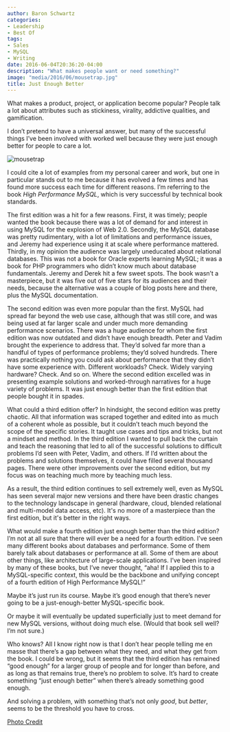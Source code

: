 ```yaml
---
author: Baron Schwartz
categories:
- Leadership
- Best Of
tags:
- Sales
- MySQL
- Writing
date: 2016-06-04T20:36:20-04:00
description: "What makes people want or need something?"
image: "media/2016/06/mousetrap.jpg"
title: Just Enough Better
---
```


What makes a product, project, or application become popular? People talk a lot about attributes such as stickiness, virality, addictive qualities, and gamification.

I don’t pretend to have a universal answer, but many of the successful things I’ve been involved with worked well because they were just enough better for people to care a lot.

![mousetrap](/media/2016/06/mousetrap.jpg)

<!--more-->

I could cite a lot of examples from my personal career and work, but one in particular stands out to me because it has evolved a few times and has found more success each time for different reasons. I’m referring to the book *High Performance MySQL*, which is very successful by technical book standards.

The first edition was a hit for a few reasons. First, it was timely; people wanted the book because there was a lot of demand for and interest in using MySQL for the explosion of Web 2.0. Secondly, the MySQL database was pretty rudimentary, with a lot of limitations and performance issues, and Jeremy had experience using it at scale where performance mattered. Thirdly, in my opinion the audience was largely uneducated about relational databases. This was not a book for Oracle experts learning MySQL; it was a book for PHP programmers who didn’t know much about database fundamentals. Jeremy and Derek hit a few sweet spots. The book wasn’t a masterpiece, but it was five out of five stars for its audiences and their needs, because the alternative was a couple of blog posts here and there, plus the MySQL documentation.

The second edition was even more popular than the first. MySQL had spread far beyond the web use case, although that was still core, and was being used at far larger scale and under much more demanding performance scenarios. There was a huge audience for whom the first edition was now outdated and didn’t have enough breadth. Peter and Vadim brought the experience to address that. They’d solved far more than a handful of types of performance problems; they’d solved hundreds. There was practically nothing you could ask about performance that they didn’t have some experience with. Different workloads? Check. Widely varying hardware? Check. And so on. Where the second edition excelled was in presenting example solutions and worked-through narratives for a huge variety of problems. It was just enough better than the first edition that people bought it in spades.

What could a third edition offer? In hindsight, the second edition was pretty chaotic. All that information was scraped together and edited into as much of a coherent whole as possible, but it couldn’t teach much beyond the scope of the specific stories. It taught use cases and tips and tricks, but not a mindset and method. In the third edition I wanted to pull back the curtain and teach the reasoning that led to all of the successful solutions to difficult problems I’d seen with Peter, Vadim, and others. If I’d written about the problems and solutions themselves, it could have filled several thousand pages. There were other improvements over the second edition, but my focus was on teaching much more by teaching much less.

As a result, the third edition continues to sell extremely well, even as MySQL has seen several major new versions and there have been drastic changes to the technology landscape in general (hardware, cloud, blended relational and multi-model data access, etc). It's no more of a masterpiece than the first edition, but it's better in the right ways.

What would make a fourth edition just enough better than the third edition? I’m not at all sure that there will ever be a need for a fourth edition. I’ve seen many different books about databases and performance. Some of them barely talk about databases or performance at all. Some of them are about other things, like architecture of large-scale applications. I’ve been inspired by many of these books, but I’ve never thought, “aha! If I applied this to a MySQL-specific context, this would be the backbone and unifying concept of a fourth edition of High Performance MySQL!”

Maybe it’s just run its course. Maybe it’s good enough that there’s never going to be a just-enough-better MySQL-specific book.

Or maybe it will eventually be updated superficially just to meet demand for new MySQL versions, without doing much else. (Would that book sell well? I’m not sure.)

Who knows? All I know right now is that I don’t hear people telling me en masse that there’s a gap between what they need, and what they get from the book. I could be wrong, but it seems that the third edition has remained “good enough” for a larger group of people and for longer than before, and as long as that remains true, there’s no problem to solve. It’s hard to create something “just enough better” when there’s already something good enough.

And solving a problem, with something that’s not only *good*, but *better*, seems to be the threshold you have to cross.

[Photo Credit](https://www.flickr.com/photos/hz536n/14237740515/)
